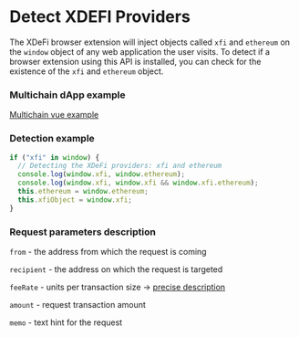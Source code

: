 # Detect XDEFI Providers

The XDeFi browser extension will inject objects called `xfi` and `ethereum` on the `window` object of any web application the user visits. To detect if a browser extension using this API is installed, you can check for the existence of the `xfi` and `ethereum` object.

### Multichain dApp example

[Multichain vue example](https://github.com/XDeFi-tech/examples-dapps-sdk/tree/main/multichain/multichain-vue-example)

### Detection example

```javascript
if ("xfi" in window) {
  // Detecting the XDeFi providers: xfi and ethereum
  console.log(window.xfi, window.ethereum);
  console.log(window.xfi, window.xfi && window.xfi.ethereum);
  this.ethereum = window.ethereum;
  this.xfiObject = window.xfi;
}
```

### Request parameters description

`from` - the address from which the request is coming

`recipient` - the address on which the request is targeted

`feeRate` - units per transaction size → [precise description](http://docs.xchainjs.org/xchain-client/overview.html?highlight=feeRate#transfer)

`amount` - request transaction amount

`memo` - text hint for the request
